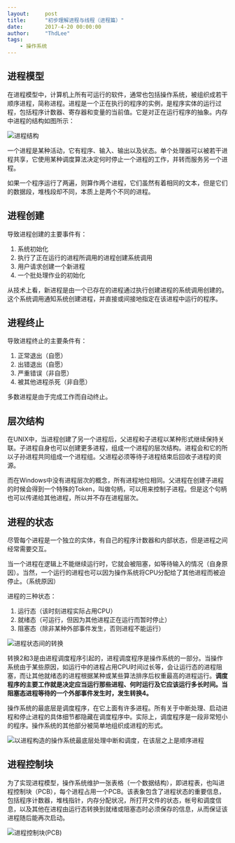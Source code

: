```yaml
---
layout:     post
title:      "初步理解进程与线程（进程篇）"
date:       2017-4-20 00:00:00
author:     "ThdLee"
tags:
    - 操作系统
---
```


## 进程模型

在进程模型中，计算机上所有可运行的软件，通常也包括操作系统，被组织成若干顺序进程，简称进程。进程是一个正在执行的程序的实例，是程序实体的运行过程，包括程序计数器、寄存器和变量的当前值。它是对正在运行程序的抽象。内存中进程的结构如图所示：

![进程结构](http://thdlee.com/img/Process/processStructure.jpg)

一个进程是某种活动，它有程序、输入、输出以及状态。单个处理器可以被若干进程共享，它使用某种调度算法决定何时停止一个进程的工作，并转而服务另一个进程。

如果一个程序运行了两遍，则算作两个进程，它们虽然有着相同的文本，但是它们的数据段，堆栈段却不同，本质上是两个不同的进程。

## 进程创建

导致进程创建的主要事件有：

1. 系统初始化
2. 执行了正在运行的进程所调用的进程创建系统调用
3. 用户请求创建一个新进程
4. 一个批处理作业的初始化

从技术上看，新进程是由一个已存在的进程通过执行创建进程的系统调用创建的。这个系统调用通知系统创建进程，并直接或间接地指定在该进程中运行的程序。

## 进程终止

导致进程终止的主要条件有：

1. 正常退出（自愿）
2. 出错退出（自愿）
3. 严重错误（非自愿）
4. 被其他进程杀死（非自愿）

多数进程是由于完成工作而自动终止。

## 层次结构

在UNIX中，当进程创建了另一个进程后，父进程和子进程以某种形式继续保持关联。子进程自身也可以创建更多进程，组成一个进程的层次结构。进程会和它的所以子孙进程共同组成一个进程组。父进程必须等待子进程结束后回收子进程的资源。

而在Windows中没有进程层次的概念，所有进程地位相同。父进程在创建子进程的时候会得到一个特殊的Token，叫做句柄，可以用来控制子进程。但是这个句柄也可以传递给其他进程，所以并不存在进程层次。

## 进程的状态

尽管每个进程是一个独立的实体，有自己的程序计数器和内部状态，但是进程之间经常需要交互。

当一个进程在逻辑上不能继续运行时，它就会被阻塞，如等待输入的情况（自身原因）。当然，一个运行的进程也可以因为操作系统将CPU分配给了其他进程而被迫停止。（系统原因）

进程的三种状态：

1. 运行态（该时刻进程实际占用CPU）
2. 就绪态（可运行，但因为其他进程正在运行而暂时停止）
3. 阻塞态（除非某种外部事件发生，否则进程不能运行）

![进程状态间的转换](http://thdlee.com/img/Process/processState.jpg)

转换2和3是由进程调度程序引起的，进程调度程序是操作系统的一部分。当操作系统由于某些原因，如运行中的进程占用CPU时间过长等，会让运行态的进程阻塞，而让其他就绪态的进程根据某种或某些算法排序后权重最高的进程运行。**调度程序的主要工作就是决定应当运行那些进程、何时运行及它应该运行多长时间。当阻塞态进程等待的一个外部事件发生时，发生转换4。**

操作系统的最底层是调度程序，在它上面有许多进程。所有关于中断处理、启动进程和停止进程的具体细节都隐藏在调度程序中。实际上，调度程序是一段非常短小的程序。操作系统的其他部分被简单地组织成进程的形式。

![以进程构造的操作系统最底层处理中断和调度，在该层之上是顺序进程](http://thdlee.com/img/Process/scheduler.jpg)

## 进程控制块

为了实现进程模型，操作系统维护一张表格（一个数据结构），即进程表，也叫进程控制块（PCB），每个进程占用一个PCB。该表象包含了进程状态的重要信息，包括程序计数器，堆栈指针，内存分配状况，所打开文件的状态，帐号和调度信息，以及其他在进程由运行态转换到就绪或阻塞态时必须保存的信息，从而保证该进程随后能再次启动。

![进程控制块(PCB)](http://thdlee.com/img/Process/PCB.jpg)

